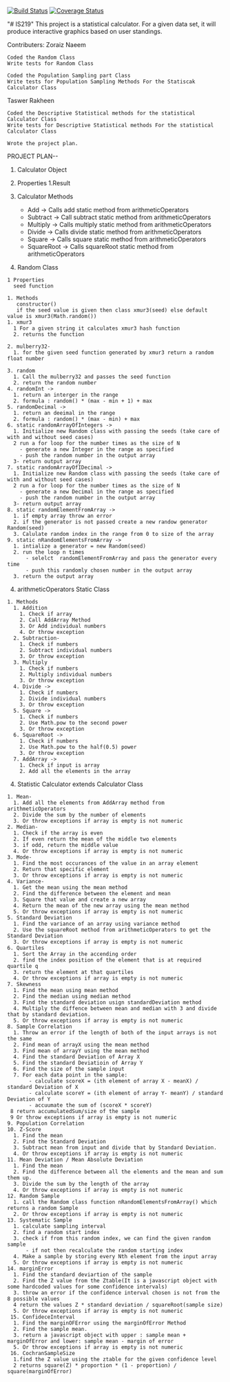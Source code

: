 [![Build Status](https://travis-ci.com/Zoraiz-Naeem/IS219.svg?branch=master)](https://travis-ci.com/Zoraiz-Naeem/IS219) [![Coverage Status](https://coveralls.io/repos/github/Zoraiz-Naeem/IS219/badge.svg?branch=master)](https://coveralls.io/github/Zoraiz-Naeem/IS219?branch=master)

"# IS219" 
This project is  a statistical calculator. For a given data set, it will produce interactive graphics based on user standings.

Contributers:
  Zoraiz Naeem
  
    Coded the Random Class
    Write tests for Random Class
    
    Coded the Population Sampling part Class
    Write tests for Population Sampling Methods For the Statiscak Calculator Class
    
  Taswer Rakheen
    
    Coded the Descriptive Statistical methods for the statistical Calculator Class 
    Write tests for Descriptive Statistical methods For the statistical Calculator Class
   
    Wrote the project plan.
    
PROJECT PLAN--

1. Calculator Object
  1. Properties
    1.Result 
  2. Calculator Methods
  
      - Add -> Calls add static method from arithmeticOperators
      - Subtract -> Call subtract static method from arithmeticOperators
      - Multiply -> Calls multiply static method from arithmeticOperators
      - Divide -> Calls divide static method from arithmeticOperators
      - Square -> Calls square static method from arithmeticOperators
      - SquareRoot -> Calls squareRoot static method from arithmeticOperators
    
    
  3. Random Class
  
    1 Properties
      seed function
    
    1. Methods
       constructor()
       if the seed value is given then class xmur3(seed) else default value is xmur3(Math.random())
    1. xmur3
      1 For a given string it calculates xmur3 hash function
      2. returns the function
      
    2. mulberry32-
      1. for the given seed function generated by xmur3 return a random float number
    
    3. random 
      1. Call the mulberry32 and passes the seed function
      2. return the random number
    4. randomInt -> 
      1. return an interger in the range 
      2. formula : random() * (max - min + 1) + max
    5. randomDecimal -> 
      1. return an deeimal in the range 
      2. formula : random() * (max - min) + max
    6. static randomArrayOfIntegers -> 
      1. Initialize new Random class with passing the seeds (take care of with and without seed cases)
      2 run a for loop for the number times as the size of N
        - generate a new Integer in the range as specified 
        - push the random number in the output array
      3- return output array
    7. static randomArrayOfIDecimal -> 
      1. Initialize new Random class with passing the seeds (take care of with and without seed cases)
      2 run a for loop for the number times as the size of N
        - generate a new Decimal in the range as specified 
        - push the random number in the output array
      3- return output array
    8. static randomElementFromArray -> 
      1. if empty array throw an error
      2. if the generator is not passed create a new randow generator Random(seed)
      3. Calulate random index in the range from 0 to size of the array
    9. static nRandomElementsFromArray -> 
      1. intialize a generator = new Random(seed)
      2. run the loop n times
          - selelct  randomElementFromArray and pass the generator every time
          - push this randomly chosen number in the output array
      3. return the output array
  
   4. arithmeticOperators Static Class
   
    1. Methods
      1. Addition
        1. Check if array
        2. Call AddArray Method 
        3. Or Add individual numbers
        4. Or throw exception
      2. Subtraction-
        1. Check if numbers
        2. Subtract individual numbers
        3. Or throw exception
      3. Multiply 
        1. Check if numbers
        2. Multiply individual numbers
        3. Or throw exception
      4. Divide -> 
        1. Check if numbers
        2. Divide individual numbers
        3. Or throw exception
      5. Square -> 
        1. Check if numbers
        2. Use Math.pow to the second power
        3. Or throw exception
      6. SquareRoot -> 
        1. Check if numbers
        2. Use Math.pow to the half(0.5) power
        3. Or throw exception
      7. AddArray -> 
        1. Check if input is array
        2. Add all the elements in the array
    
      
      
  4. Statistic Calculator extends Calculator Class
  
    1. Mean- 
      1. Add all the elements from AddArray method from arithmeticOperators  
      2. Divide the sum by the number of elements
      3. Or throw exceptions if array is empty is not numeric
    2. Median-
      1. Check if the array is even
      2. If even return the mean of the middle two elements
      3. if odd, return the middle value
      4. Or throw exceptions if array is empty is not numeric
    3. Mode- 
      1. Find the most occurances of the value in an array element
      2. Return that specific element 
      3. Or throw exceptions if array is empty is not numeric
    4. Variance-
      1. Get the mean using the mean method
      2. Find the difference between the element and mean
      3. Square that value and create a new array
      4. Return the mean of the new array using the mean method
      5. Or throw exceptions if array is empty is not numeric
    5. Standard Deviation
      1. Find the variance of an array using variance method
      2. Use the squareRoot method from arithmeticOperators to get the Standard Deviation 
      3. Or throw exceptions if array is empty is not numeric
    6. Quartiles
      1. Sort the Array in the accending order
      2. find the index position of the element that is at required quartile q
      3. return the element at that quartiles
      4. Or throw exceptions if array is empty is not numeric
    7. Skewness
      1. Find the mean using mean method
      2. Find the median using median method
      3. Find the standard deviation usign standardDeviation method
      4. Multiply the diffence between mean and median with 3 and divide that by standard deviation.
      5. Or throw exceptions if array is empty is not numeric
    8. Sample Correlation
      1. Throw an error if the length of both of the input arrays is not the same
      2. Find mean of arrayX using the mean method
      3. Find mean of arrayY using the mean method
      4. Find the standard Deviation of Array X
      5. Find the standard Deviatioin of Array Y
      6. Find the size of the sample input
      7. For each data point in the sample:
           - calculate scoreX = (ith element of array X - meanX) / standard Deviation of X
           - calculate scoreY = (ith element of array Y- meanY) / standard Deviation of Y
           - accuumate the sum of (scoreX * scoreY)
     8 return accumulatedSum/size of the sample
     9 Or throw exceptions if array is empty is not numeric
    9. Population Correlation
    10. Z-Score
      1. Find the mean
      2. Find the Standard Deviation
      3. Subtract mean from input and divide that by Standard Deviation.
      4. Or throw exceptions if array is empty is not numeric
    11. Mean Deviation / Mean Absolute Deviation
      1. Find the mean
      2. Find the difference between all the elements and the mean and sum them up.
      3. Divide the sum by the length of the array
      4. Or throw exceptions if array is empty is not numeric
    12. Random Sample
      1. call the Random class function nRandomElementsFromArray() which returns a random Sample 
      2. Or throw exceptions if array is empty is not numeric
    13. Systematic Sample
      1. calculate sampling interval
      2. find a random start index
      3. check if from this random index, we can find the given random sample
          - if not then recalculate the random starting index
      4. Make a sample by storing every Nth element from the input array
      5. Or throw exceptions if array is empty is not numeric
    14. marginError
      1. Find the standard deviartion of the sample
      2. Find the Z value from the Ztable(It is a javascript object with some hardcoded values for some confidence intervals)
      3. throw an error if the confidence interval chosen is not from the 8 possible values
      4 return the values Z * standard deviation / squareRoot(sample size)
      5. Or throw exceptions if array is empty is not numeric
     15. ConfideceInterval
      1. Find the marginOFError using the marginOfError Method
      2. Find the sample mean.
      3. return a javascript object with upper : sample mean + marginOfError and lower: sample mean - margin of error
      5. Or throw exceptions if array is empty is not numeric
     16. CochranSampleSize
      1.find the Z value using the ztable for the given confidence level
      2 returns square(Z) * proportion * (1 - proportion) / square(marginOfError)
    

